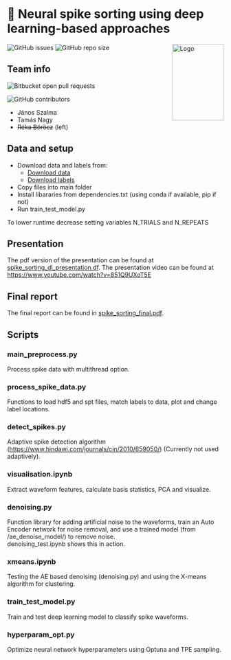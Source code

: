 
# 🧠 Neural spike sorting using deep learning-based approaches

<img src="https://www.flaticon.com/svg/static/icons/svg/1756/1756394.svg" align="right"
     alt="Logo" width="120" height="178">

![GitHub issues](https://img.shields.io/github/issues/sz-janni/DL_spike_detection_sorting) ![GitHub repo size](https://img.shields.io/github/repo-size/sz-janni/DL_spike_detection_sorting)

## Team info
![Bitbucket open pull requests](https://img.shields.io/badge/team%20name-TaR%C3%A9J-blue)

![GitHub contributors](https://img.shields.io/github/contributors/sz-janni/DL_spike_detection_sorting)
- János Szalma
- Tamás Nagy
- ~~Réka Böröcz~~ (left)


## Data and setup

- Download data and labels from:
  - [Download data](https://drive.google.com/file/d/1nkpakzO_nnagPe9n4FDsBOYkRBOdb7M6/view?usp=sharing)
  - [Download labels](https://drive.google.com/file/d/1D36Y5mtn6yx4nS_54DVUyf_F0Sk3tV09/view?usp=sharing)
- Copy files into main folder
- Install libararies from dependencies.txt (using conda if available, pip if not)
- Run train_test_model.py

To lower runtime decrease setting variables N_TRIALS and N_REPEATS
## Presentation
The pdf version of the presentation can be found at [spike_sorting_dl_presentation.df](https://github.com/sz-janni/DL_spike_detection_sorting/blob/main/spike_sorting_dl_presentation.pdf).
The presentation video can be found at https://www.youtube.com/watch?v=851Q9UXoT5E

## Final report
The final report can be found in [spike_sorting_final.pdf](https://github.com/sz-janni/DL_spike_detection_sorting/blob/main/spike_sorting_final.pdf).

## Scripts

### main_preprocess.py
Process spike data with multithread option.

### process_spike_data.py
Functions to load hdf5 and spt files, match labels to data, plot and change label locations.

### detect_spikes.py
Adaptive spike detection algorithm (https://www.hindawi.com/journals/cin/2010/659050/)
(Currently not used adaptively).

### visualisation.ipynb
Extract waveform features, calculate basis statistics, PCA and visualize.

### denoising.py
Function library for adding artificial noise to the waveforms, train an Auto Encoder network for noise removal, and use a trained model (from /ae_denoise_model/) to remove noise. \
denoising_test.ipynb shows this in action.

### xmeans.ipynb
Testing the AE based denoising (denoising.py) and using the X-means algorithm for clustering.

### train_test_model.py
Train and test deep learning model to classify spike waveforms.

### hyperparam_opt.py
Optimize neural network hyperparameters using Optuna and TPE sampling.







